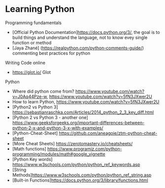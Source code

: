 # Learning Python 
Programming fundamentals
* [Official Python Documentation]https://docs.python.org/3/, the goal is to build things and understand the language, not to know evey single function or method
* [Jaya Zhané] (https://realpython.com/python-comments-guide/) commenting best practices for python


Writing Code online
* https://glot.io/ Glot

Python
* Where did python come from? https://www.youtube.com/watch?v=J0Aq44Pze-w, https://www.youtube.com/watch?v=5fN3JXwer2U
* How to learn Python, https://www.youtube.com/watch?v=5fN3JXwer2U
* [Python2 vs Python 3] https://sebastianraschka.com/Articles/2014_python_2_3_key_diff.html
* [Python 2 vs Python 3 - another one] https://www.geeksforgeeks.org/important-differences-between-python-2-x-and-python-3-x-with-examples/
* [Python-Cheat-Sheet] https://github.com/aneagoie/ztm-python-cheat-sheet
* [More Cheat Sheets] https://zerotomastery.io/cheatsheets/
* [Math functions] https://www.programiz.com/python-programming/modules/math#google_vignette
* [Python Key words] https://www.w3schools.com/python/python_ref_keywords.asp
* [String Methods]https://www.w3schools.com/python/python_ref_string.asp
* [Built-in Functions]https://docs.python.org/3/library/functions.html



